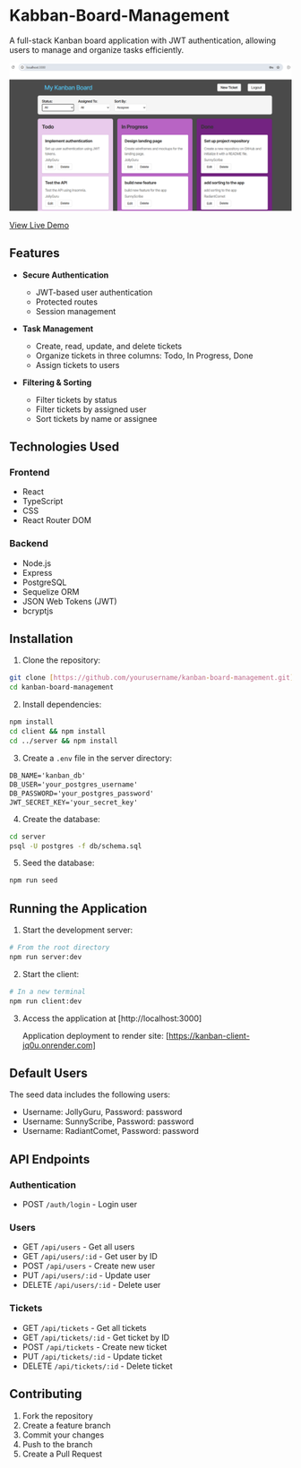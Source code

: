 # Kabban-Board-Management

A full-stack Kanban board application with JWT authentication, allowing users to manage and organize tasks efficiently.

![Kanban Board Screenshot](./assets/Screenshot.png)

[View Live Demo](https://kanban-client-jq0u.onrender.com)


## Features

- **Secure Authentication**
  - JWT-based user authentication
  - Protected routes
  - Session management

- **Task Management**
  - Create, read, update, and delete tickets
  - Organize tickets in three columns: Todo, In Progress, Done
  - Assign tickets to users

- **Filtering & Sorting**
  - Filter tickets by status
  - Filter tickets by assigned user
  - Sort tickets by name or assignee

## Technologies Used

### Frontend

- React
- TypeScript
- CSS
- React Router DOM

### Backend

- Node.js
- Express
- PostgreSQL
- Sequelize ORM
- JSON Web Tokens (JWT)
- bcryptjs

## Installation

1. Clone the repository:

```bash
git clone [https://github.com/yourusername/kanban-board-management.git]
cd kanban-board-management
```

2. Install dependencies:

```bash
npm install
cd client && npm install
cd ../server && npm install
```

3. Create a `.env` file in the server directory:

```
DB_NAME='kanban_db'
DB_USER='your_postgres_username'
DB_PASSWORD='your_postgres_password'
JWT_SECRET_KEY='your_secret_key'
```

4. Create the database:

```bash
cd server
psql -U postgres -f db/schema.sql
```

5. Seed the database:

```bash
npm run seed
```

## Running the Application

1. Start the development server:

```bash
# From the root directory
npm run server:dev
```

2. Start the client:

```bash
# In a new terminal
npm run client:dev
```

3. Access the application at [http://localhost:3000]

   Application deployment to render site: [https://kanban-client-jq0u.onrender.com]

## Default Users

The seed data includes the following users:
- Username: JollyGuru, Password: password
- Username: SunnyScribe, Password: password
- Username: RadiantComet, Password: password

## API Endpoints

### Authentication

- POST `/auth/login` - Login user

### Users

- GET `/api/users` - Get all users
- GET `/api/users/:id` - Get user by ID
- POST `/api/users` - Create new user
- PUT `/api/users/:id` - Update user
- DELETE `/api/users/:id` - Delete user

### Tickets

- GET `/api/tickets` - Get all tickets
- GET `/api/tickets/:id` - Get ticket by ID
- POST `/api/tickets` - Create new ticket
- PUT `/api/tickets/:id` - Update ticket
- DELETE `/api/tickets/:id` - Delete ticket

## Contributing

1. Fork the repository
2. Create a feature branch
3. Commit your changes
4. Push to the branch
5. Create a Pull Request
